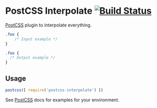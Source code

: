 # PostCSS Interpolate [![Build Status][ci-img]][ci]

[PostCSS] plugin to interpolate everything.

[PostCSS]: https://github.com/postcss/postcss
[ci-img]:  https://travis-ci.org/sedlukha/postcss-interpolate.svg
[ci]:      https://travis-ci.org/sedlukha/postcss-interpolate

```css
.foo {
    /* Input example */
}
```

```css
.foo {
  /* Output example */
}
```

## Usage

```js
postcss([ require('postcss-interpolate') ])
```

See [PostCSS] docs for examples for your environment.

